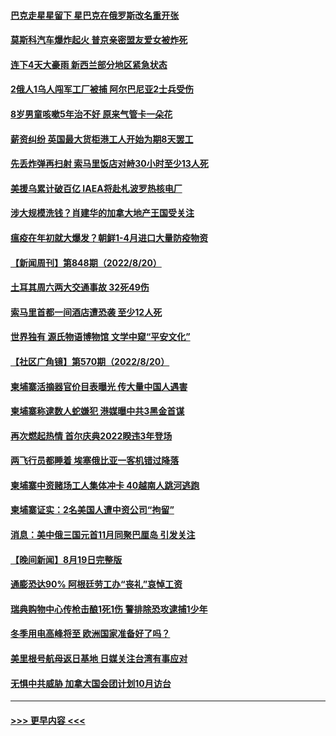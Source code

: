 #### [巴克走星星留下 星巴克在俄罗斯改名重开张](../pages/prog202/a103507664.md?t=08211901) 
#### [莫斯科汽车爆炸起火 普京亲密盟友爱女被炸死](../pages/prog202/a103507655.md?t=08211901) 
#### [连下4天大豪雨 新西兰部分地区紧急状态](../pages/prog202/a103507646.md?t=08211901) 
#### [2俄人1乌人闯军工厂被捕 阿尔巴尼亚2士兵受伤](../pages/prog202/a103507640.md?t=08211901) 
#### [8岁男童咳嗽5年治不好 原来气管卡一朵花](../pages/prog202/a103507621.md?t=08211901) 
#### [薪资纠纷 英国最大货柜港工人开始为期8天罢工](../pages/prog202/a103507620.md?t=08211901) 
#### [先丢炸弹再扫射 索马里饭店对峙30小时至少13人死](../pages/prog202/a103507570.md?t=08211901) 
#### [美援乌累计破百亿 IAEA将赴札波罗热核电厂](../pages/prog202/a103507560.md?t=08211901) 
#### [涉大规模洗钱？肖建华的加拿大地产王国受关注](../pages/prog202/a103507375.md?t=08211901) 
#### [瘟疫在年初就大爆发？朝鲜1-4月进口大量防疫物资](../pages/prog202/a103507500.md?t=08211901) 
#### [【新闻周刊】第848期（2022/8/20）](../pages/prog202/a103507462.md?t=08211901) 
#### [土耳其周六两大交通事故 32死49伤](../pages/prog202/a103507396.md?t=08211901) 
#### [索马里首都一间酒店遭恐袭 至少12人死](../pages/prog202/a103507398.md?t=08211901) 
#### [世界独有 源氏物语博物馆 文学中窥“平安文化”](../pages/prog202/a103507400.md?t=08211901) 
#### [【社区广角镜】第570期（2022/8/20）](../pages/prog202/a103507335.md?t=08211901) 
#### [柬埔寨活摘器官价目表曝光 传大量中国人遇害](../pages/prog202/a103507324.md?t=08211901) 
#### [柬埔寨称逮数人蛇嫌犯 港媒曝中共3黑金首谋](../pages/prog202/a103507247.md?t=08211901) 
#### [再次燃起热情 首尔庆典2022睽违3年登场](../pages/prog202/a103507256.md?t=08211901) 
#### [两飞行员都睡着 埃塞俄比亚一客机错过降落](../pages/prog202/a103507172.md?t=08211901) 
#### [柬埔寨中资赌场工人集体冲卡 40越南人跳河逃跑](../pages/prog202/a103507164.md?t=08211901) 
#### [柬埔寨证实：2名美国人遭中资公司“拘留”](../pages/prog202/a103507175.md?t=08211901) 
#### [消息：美中俄三国元首11月同聚巴厘岛 引发关注](../pages/prog202/a103507127.md?t=08211901) 
#### [【晚间新闻】8月19日完整版](../pages/prog202/a103506911.md?t=08211901) 
#### [通膨恐达90% 阿根廷劳工办“丧礼”哀悼工资](../pages/prog202/a103507096.md?t=08211901) 
#### [瑞典购物中心传枪击酿1死1伤 警排除恐攻逮捕1少年](../pages/prog202/a103507077.md?t=08211901) 
#### [冬季用电高峰将至 欧洲国家准备好了吗？](../pages/prog202/a103507030.md?t=08211901) 
#### [美里根号航母返日基地 日媒关注台湾有事应对](../pages/prog202/a103506943.md?t=08211901) 
#### [无惧中共威胁 加拿大国会团计划10月访台](../pages/prog202/a103506947.md?t=08211901) 

----
#### [ >>> 更早内容 <<< ](../indexes/prog202-earlier.md)
